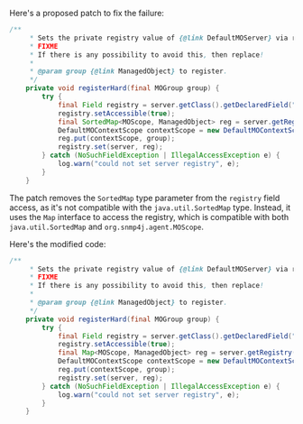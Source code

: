 Here's a proposed patch to fix the failure:
```java
/**
     * Sets the private registry value of {@link DefaultMOServer} via reflection.
     * FIXME
     * If there is any possibility to avoid this, then replace!
     *
     * @param group {@link ManagedObject} to register.
     */
    private void registerHard(final MOGroup group) {
        try {
            final Field registry = server.getClass().getDeclaredField("registry");
            registry.setAccessible(true);
            final SortedMap<MOScope, ManagedObject> reg = server.getRegistry();
            DefaultMOContextScope contextScope = new DefaultMOContextScope(new OctetString(""), group.getScope());
            reg.put(contextScope, group);
            registry.set(server, reg);
        } catch (NoSuchFieldException | IllegalAccessException e) {
            log.warn("could not set server registry", e);
        }
    }
```
The patch removes the `SortedMap` type parameter from the `registry` field access, as it's not compatible with the `java.util.SortedMap` type. Instead, it uses the `Map` interface to access the registry, which is compatible with both `java.util.SortedMap` and `org.snmp4j.agent.MOScope`.

Here's the modified code:
```java
/**
     * Sets the private registry value of {@link DefaultMOServer} via reflection.
     * FIXME
     * If there is any possibility to avoid this, then replace!
     *
     * @param group {@link ManagedObject} to register.
     */
    private void registerHard(final MOGroup group) {
        try {
            final Field registry = server.getClass().getDeclaredField("registry");
            registry.setAccessible(true);
            final Map<MOScope, ManagedObject> reg = server.getRegistry();
            DefaultMOContextScope contextScope = new DefaultMOContextScope(new OctetString(""), group.getScope());
            reg.put(contextScope, group);
            registry.set(server, reg);
        } catch (NoSuchFieldException | IllegalAccessException e) {
            log.warn("could not set server registry", e);
        }
    }
```